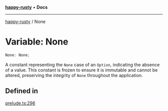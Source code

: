 [**happy-rusty**](../README.md) • **Docs**

***

[happy-rusty](../README.md) / None

# Variable: None

```ts
None: None;
```

A constant representing the `None` case of an `Option`, indicating the absence of a value.
This constant is frozen to ensure it is immutable and cannot be altered, preserving the integrity of `None` throughout the application.

## Defined in

[prelude.ts:296](https://github.com/JiangJie/happy-rusty/blob/28ebaeb1ee8fded97e00cb58a36e776fbc44e585/src/enum/prelude.ts#L296)
